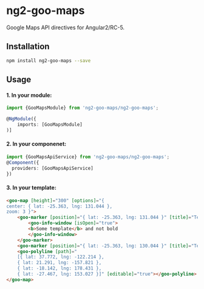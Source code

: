 # ng2-goo-maps

Google Maps API directives for Angular2/RC-5.

## Installation
```sh
npm install ng2-goo-maps --save
```

## Usage

#### 1. In your module:
```ts
import {GooMapsModule} from 'ng2-goo-maps/ng2-goo-maps';

@NgModule({
    imports: [GooMapsModule]
)]
```
#### 2. In your componenet:
```ts
import {GooMapsApiService} from 'ng2-goo-maps/ng2-goo-maps';
@Component({
  providers: [GooMapsApiService]
})
```

#### 3. In your template:

```html
<goo-map [height]="300" [options]="{
center: { lat: -25.363, lng: 131.044 },
zoom: 3 }">
    <goo-marker [position]="{ lat: -25.363, lng: 131.044 }" [title]="Test" [draggable]="true">
        <goo-info-window [isOpen]="true">
        <b>Some template</b> and not bold
        </goo-info-window>
    </goo-marker>
    <goo-marker [position]="{ lat: -25.363, lng: 130.044 }" [title]="Test2"></goo-marker>
    <goo-polyline [path]="
    [{ lat: 37.772, lng: -122.214 },
    { lat: 21.291, lng: -157.821 },
    { lat: -18.142, lng: 178.431 },
    { lat: -27.467, lng: 153.027 }]" [editable]="true"></goo-polyline>
</goo-map>
```